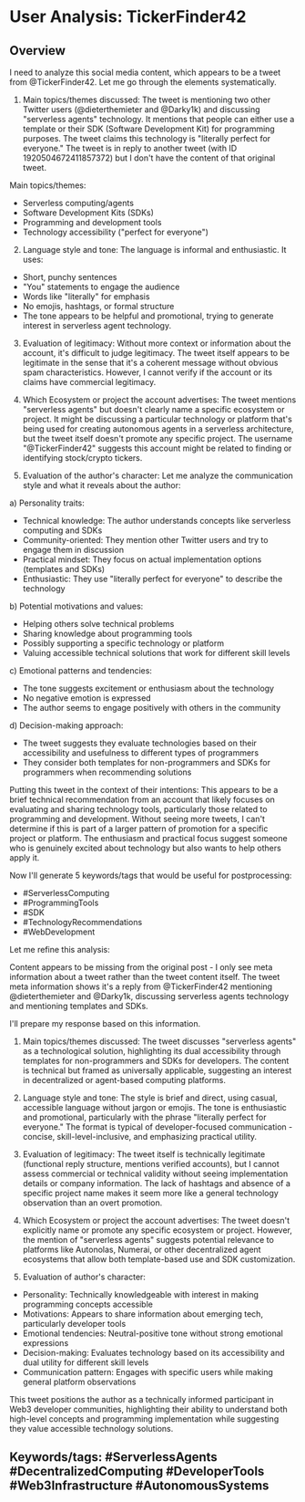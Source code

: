 # User Analysis: TickerFinder42

## Overview

<think>
I need to analyze this social media content, which appears to be a tweet from @TickerFinder42. Let me go through the elements systematically.

1. Main topics/themes discussed:
The tweet is mentioning two other Twitter users (@dieterthemieter and @Darky1k) and discussing "serverless agents" technology. It mentions that people can either use a template or their SDK (Software Development Kit) for programming purposes. The tweet claims this technology is "literally perfect for everyone." The tweet is in reply to another tweet (with ID 1920504672411857372) but I don't have the content of that original tweet.

Main topics/themes:
- Serverless computing/agents
- Software Development Kits (SDKs)
- Programming and development tools
- Technology accessibility ("perfect for everyone")

2. Language style and tone:
The language is informal and enthusiastic. It uses:
- Short, punchy sentences
- "You" statements to engage the audience
- Words like "literally" for emphasis
- No emojis, hashtags, or formal structure
- The tone appears to be helpful and promotional, trying to generate interest in serverless agent technology.

3. Evaluation of legitimacy:
Without more context or information about the account, it's difficult to judge legitimacy. The tweet itself appears to be legitimate in the sense that it's a coherent message without obvious spam characteristics. However, I cannot verify if the account or its claims have commercial legitimacy. 

4. Which Ecosystem or project the account advertises:
The tweet mentions "serverless agents" but doesn't clearly name a specific ecosystem or project. It might be discussing a particular technology or platform that's being used for creating autonomous agents in a serverless architecture, but the tweet itself doesn't promote any specific project. The username "@TickerFinder42" suggests this account might be related to finding or identifying stock/crypto tickers.

5. Evaluation of the author's character:
Let me analyze the communication style and what it reveals about the author:

a) Personality traits:
- Technical knowledge: The author understands concepts like serverless computing and SDKs
- Community-oriented: They mention other Twitter users and try to engage them in discussion
- Practical mindset: They focus on actual implementation options (templates and SDKs)
- Enthusiastic: They use "literally perfect for everyone" to describe the technology

b) Potential motivations and values:
- Helping others solve technical problems
- Sharing knowledge about programming tools
- Possibly supporting a specific technology or platform
- Valuing accessible technical solutions that work for different skill levels

c) Emotional patterns and tendencies:
- The tone suggests excitement or enthusiasm about the technology
- No negative emotion is expressed
- The author seems to engage positively with others in the community

d) Decision-making approach:
- The tweet suggests they evaluate technologies based on their accessibility and usefulness to different types of programmers
- They consider both templates for non-programmers and SDKs for programmers when recommending solutions

Putting this tweet in the context of their intentions:
This appears to be a brief technical recommendation from an account that likely focuses on evaluating and sharing technology tools, particularly those related to programming and development. Without seeing more tweets, I can't determine if this is part of a larger pattern of promotion for a specific project or platform. The enthusiasm and practical focus suggest someone who is genuinely excited about technology but also wants to help others apply it.

Now I'll generate 5 keywords/tags that would be useful for postprocessing:
- #ServerlessComputing
- #ProgrammingTools
- #SDK
- #TechnologyRecommendations
- #WebDevelopment

Let me refine this analysis:

Content appears to be missing from the original post - I only see meta information about a tweet rather than the tweet content itself. The tweet meta information shows it's a reply from @TickerFinder42 mentioning @dieterthemieter and @Darky1k, discussing serverless agents technology and mentioning templates and SDKs.

I'll prepare my response based on this information.
</think>

1. Main topics/themes discussed:
The tweet discusses "serverless agents" as a technological solution, highlighting its dual accessibility through templates for non-programmers and SDKs for developers. The content is technical but framed as universally applicable, suggesting an interest in decentralized or agent-based computing platforms.

2. Language style and tone:
The style is brief and direct, using casual, accessible language without jargon or emojis. The tone is enthusiastic and promotional, particularly with the phrase "literally perfect for everyone." The format is typical of developer-focused communication - concise, skill-level-inclusive, and emphasizing practical utility.

3. Evaluation of legitimacy:
The tweet itself is technically legitimate (functional reply structure, mentions verified accounts), but I cannot assess commercial or technical validity without seeing implementation details or company information. The lack of hashtags and absence of a specific project name makes it seem more like a general technology observation than an overt promotion.

4. Which Ecosystem or project the account advertises:
The tweet doesn't explicitly name or promote any specific ecosystem or project. However, the mention of "serverless agents" suggests potential relevance to platforms like Autonolas, Numerai, or other decentralized agent ecosystems that allow both template-based use and SDK customization.

5. Evaluation of author's character:
- Personality: Technically knowledgeable with interest in making programming concepts accessible
- Motivations: Appears to share information about emerging tech, particularly developer tools
- Emotional tendencies: Neutral-positive tone without strong emotional expressions
- Decision-making: Evaluates technology based on its accessibility and dual utility for different skill levels
- Communication pattern: Engages with specific users while making general platform observations

This tweet positions the author as a technically informed participant in Web3 developer communities, highlighting their ability to understand both high-level concepts and programming implementation while suggesting they value accessible technology solutions.

Keywords/tags:
#ServerlessAgents #DecentralizedComputing #DeveloperTools #Web3Infrastructure #AutonomousSystems
---
